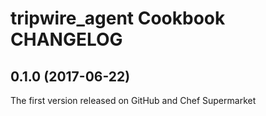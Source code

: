 # tripwire_agent Cookbook CHANGELOG

## 0.1.0 (2017-06-22)

The first version released on GitHub and Chef Supermarket
